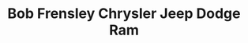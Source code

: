 ---
title: "Bob Frensley Chrysler Jeep Dodge Ram"
url: /nashville/bob-frensley-chrysler-jeep-dodge-ram/
shop: car
---